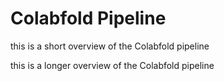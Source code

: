 
# Colabfold Pipeline

this is a short overview of the Colabfold pipeline


this is a longer overview of the Colabfold pipeline
